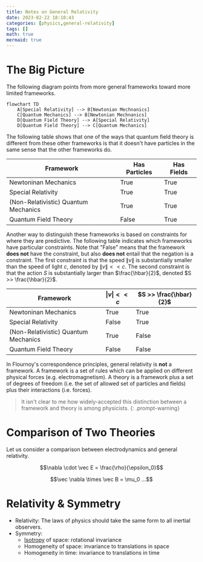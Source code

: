 ```yaml
---
title: Notes on General Relativity
date: 2023-02-22 18:10:43
categories: [physics,general-relativity]
tags: []
math: true
mermaid: true
---
```


# The Big Picture

The following diagram points from more general frameworks toward more limited frameworks.

```mermaid
flowchart TD
    A[Special Relativity] --> B[Newtonian Mechnanics]
    C[Quantum Mechanics] --> B[Newtonian Mechnanics]
    D[Quantum Field Theory] --> A[Special Relativity]
    D[Quantum Field Theory] --> C[Quantum Mechanics]
```


The following table shows that one of the ways that quantum field theory is different from these other frameworks is that it doesn't have particles in the same sense that the other frameworks do.

| Framework                            | Has Particles | Has Fields |
|--------------------------------------|---------------|------------|
| Newtoninan Mechanics                 | True          | True       |
| Special Relativity                   | True          | True       |
| (Non-Relativistic) Quantum Mechanics | True          | True       |
| Quantum Field Theory                 | False         | True       |

Another way to distinguish these frameworks is based on constraints for where they are predictive. The following table indicates which frameworks have particular constraints. Note that "False" means that the framework **does not** have the constraint, but also **does not** entail that the negation is a constraint. The first constraint is that the speed $\|v\|$ is substantially smaller than the speed of light $c$, denoted by $\|v\| << c$. The second constraint is that the action $S$ is substantially larger than $\frac{\hbar}{2}$, denoted $S >> \frac{\hbar}{2}$.

| Framework                            |$\|v\| << c$| $S >> \frac{\hbar}{2}$ |
|--------------------------------------|--------|-------------|
| Newtoninan Mechanics                 | True   | True        |
| Special Relativity                   | False  | True        |
| (Non-Relativistic) Quantum Mechanics | True   | False       |
| Quantum Field Theory                 | False  | False       |

In Flournoy's correspondence principles, general relativity is **not** a framework. A framework is a set of rules which can be applied on different physical forces (e.g. electromagnetism). A theory is a framework plus a set of degrees of freedom (i.e. the set of allowed set of particles and fields) plus their interactions (i.e. forces).

> It isn't clear to me how widely-accepted this distinction between a framework and theory is among physicists.
{: .prompt-warning}

# Comparison of Two Theories

Let us consider a comparison between electrodynamics and general relativity.

$$\nabla \cdot \vec E = \frac{\rho}{\epsilon_0}$$

$$\vec \nabla \times \vec B = \mu_0 ...$$

# Relativity & Symmetry

- Relativity: The laws of physics should take the same form to all inertial observers.
- Symmetry: 
  - [Isotropy](https://en.wikipedia.org/wiki/Isotropy) of space: rotational invariance
  - Homogeneity of space: invariance to translations in space
  - Homogeneity in time: invariance to translations in time
  
  
  
